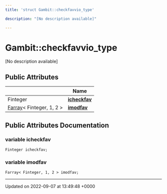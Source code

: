 ```yaml
---
title: 'struct Gambit::checkfavvio_type'

description: "[No description available]"

---
```


# Gambit::checkfavvio_type





[No description available]

## Public Attributes

|                | Name           |
| -------------- | -------------- |
| Finteger | **[icheckfav](/documentation/code/classes/structgambit_1_1checkfavvio__type/#variable-icheckfav)**  |
| [Farray](/documentation/code/classes/classgambit_1_1farray/)< Finteger, 1, 2 > | **[imodfav](/documentation/code/classes/structgambit_1_1checkfavvio__type/#variable-imodfav)**  |

## Public Attributes Documentation

### variable icheckfav

```
Finteger icheckfav;
```


### variable imodfav

```
Farray< Finteger, 1, 2 > imodfav;
```


-------------------------------

Updated on 2022-09-07 at 13:49:48 +0000